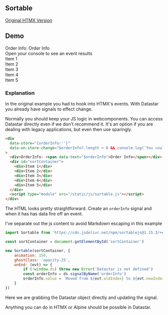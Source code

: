 ## Sortable

[Original HTMX Version](https://htmx.org/examples/sortable/)

## Demo

<div class="flex flex-col gap-8" data-store="{orderInfo:''}" data-on-store-change="$orderInfo?.length > 0 && console.log(`You could send this to the server! ${$orderInfo}`)">
  <div class="text-lg">Order Info: <span class="font-bold" data-text="$orderInfo">Order Info</span></div>
  <div>Open your console to see an event results</div>
  <div id="sortContainer" class="flex flex-col gap-4">
    <div class="bg-primary text-primary-content p-4 rounded-box">Item 1</div>
    <div class="bg-primary text-primary-content p-4 rounded-box">Item 2</div>
    <div class="bg-primary text-primary-content p-4 rounded-box">Item 3</div>
    <div class="bg-primary text-primary-content p-4 rounded-box">Item 4</div>
    <div class="bg-primary text-primary-content p-4 rounded-box">Item 5</div>
  </div>
  <script type="module" src="/static/js/sortable.js"></script>
</div>

### Explanation

In the original example you had to hook into HTMX's events.  With Datastar you already have signals to effect change.

<div class="alert alert-warning">
  <iconify-icon icon="mdi:warning"></iconify-icon>
  Normally you should keep your JS logic in webcomponents.  You can access Datastar directly even if we don't recommend it. It's an option if you are dealing with legacy applications, but even then use sparingly.
</div>

```html
<div 
  data-store="{orderInfo:''}" 
  data-on-store-change="$orderInfo?.length > 0 && console.log(`You could send this to the server! ${$orderInfo}`)"
>
  <div>OrderInfo: <span data-text="$orderInfo">Order Info</span></div>
  <div id="sortContainer">
    <div>Item 1</div>
    <div>Item 2</div>
    <div>Item 3</div>
    <div>Item 4</div>
    <div>Item 5</div>
  </div>
  <script type="module" src="/static/js/sortable.js"></script>
</div>
```

The HTML looks pretty straightforward.  Create an `orderInfo` signal and when it has has data fire off an event.

I've separate out the js content to avoid Markdown escaping in this example
```js
import Sortable from 'https://cdn.jsdelivr.net/npm/sortablejs@1.15.3/+esm'

const sortContainer = document.getElementById('sortContainer')

new Sortable(sortContainer, {
    animation: 150,
    ghostClass: 'opacity-25',
    onEnd: (evt) => {
        if (!window.ds) throw new Error('Datastar is not defined')
        const orderInfo = ds.signalByName('orderInfo')
        orderInfo.value = `Moved from ${evt.oldIndex} to ${evt.newIndex}`
    }
})
```
Here we are grabbing the Datastar object directly and updating the signal.

Anything you can do in HTMX or Alpine should be possible in Datastar.

